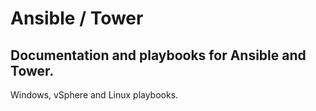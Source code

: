 # Ansible / Tower
## Documentation and playbooks for Ansible and Tower.

Windows, vSphere and Linux playbooks.
